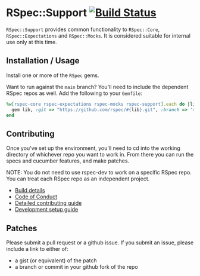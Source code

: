# RSpec::Support [![Build Status](https://github.com/rspec/rspec-support/workflows/RSpec%20CI/badge.svg)](https://github.com/rspec/rspec-support/actions)

`RSpec::Support` provides common functionality to `RSpec::Core`, `RSpec::Expectations` and
`RSpec::Mocks`. It is considered suitable for internal use only at this time.

## Installation / Usage

Install one or more of the `RSpec` gems.

Want to run against the `main` branch? You'll need to include the dependent RSpec repos as well. Add
the following to your `Gemfile`:

```ruby
%w[rspec-core rspec-expectations rspec-mocks rspec-support].each do |lib|
  gem lib, :git => "https://github.com/rspec/#{lib}.git", :branch => 'main'
end
```

## Contributing

Once you've set up the environment, you'll need to cd into the working directory of whichever repo
you want to work in. From there you can run the specs and cucumber features, and make patches.

NOTE: You do not need to use rspec-dev to work on a specific RSpec repo. You can treat each RSpec
repo as an independent project.

- [Build details](BUILD_DETAIL.md)
- [Code of Conduct](CODE_OF_CONDUCT.md)
- [Detailed contributing guide](CONTRIBUTING.md)
- [Development setup guide](DEVELOPMENT.md)

## Patches

Please submit a pull request or a github issue. If you submit an issue, please include a link to
either of:

- a gist (or equivalent) of the patch
- a branch or commit in your github fork of the repo
